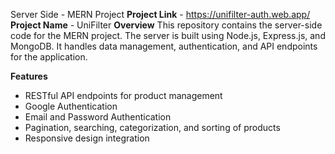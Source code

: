 Server Side - MERN Project
**Project Link** - https://unifilter-auth.web.app/
**Project Name** - UniFilter
**Overview**
This repository contains the server-side code for the MERN project. The server is built using Node.js, Express.js, and MongoDB. It handles data management, authentication, and API endpoints for the application.

**Features**
- RESTful API endpoints for product management
- Google Authentication
- Email and Password Authentication
- Pagination, searching, categorization, and sorting of products
- Responsive design integration
